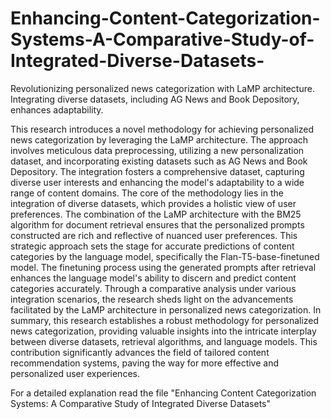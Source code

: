 # Enhancing-Content-Categorization-Systems-A-Comparative-Study-of-Integrated-Diverse-Datasets-
 Revolutionizing personalized news categorization with LaMP architecture. Integrating diverse datasets, including AG News and Book Depository, enhances adaptability.

 This research introduces a novel methodology for achieving personalized news categorization by leveraging the LaMP architecture. The approach involves meticulous data preprocessing, utilizing a new personalization dataset, and incorporating existing datasets such as AG News and Book Depository. The integration fosters a comprehensive dataset, capturing diverse user interests and enhancing the model's adaptability to a wide range of content domains.
The core of the methodology lies in the integration of diverse datasets, which provides a holistic view of user preferences. The combination of the LaMP architecture with the BM25 algorithm for document retrieval ensures that the personalized prompts constructed are rich and reflective of nuanced user preferences. This strategic approach sets the stage for accurate predictions of content categories by the language model, specifically the Flan-T5-base-finetuned model.
The finetuning process using the generated prompts after retrieval enhances the language model's ability to discern and predict content categories accurately. Through a comparative analysis under various integration scenarios, the research sheds light on the advancements facilitated by the LaMP architecture in personalized news categorization.
In summary, this research establishes a robust methodology for personalized news categorization, providing valuable insights into the intricate interplay between diverse datasets, retrieval algorithms, and language models. This contribution significantly advances the field of tailored content recommendation systems, paving the way for more effective and personalized user experiences.

For a detailed explanation read the file "Enhancing Content Categorization Systems: A Comparative Study of Integrated Diverse Datasets"



